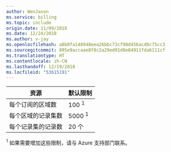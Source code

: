 ```yaml
---
author: WenJason
ms.service: billing
ms.topic: include
origin.date: 11/09/2018
ms.date: 12/24/2018
ms.author: v-jay
ms.openlocfilehash: a8b0fa148948eea26bbc73cf98d456acd6c75cc3
ms.sourcegitcommit: 895e9accaae8f8c2a29ed91d8e84911fda6111cf
ms.translationtype: HT
ms.contentlocale: zh-CN
ms.lasthandoff: 12/19/2018
ms.locfileid: "53615191"
---
```

| 资源 | 默认限制 |
| --- | --- |
| 每个订阅的区域数 |100 <sup>1</sup> |
| 每个区域的记录集数 |5000 <sup>1</sup> |
| 每个记录集的记录数 |20 个 |

<sup>1</sup> 如果需要增加这些限制，请与 Azure 支持部门联系。